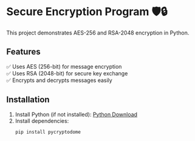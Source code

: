 # Secure Encryption Program 🛡️🔒

This project demonstrates AES-256 and RSA-2048 encryption in Python.

## Features
✅ Uses AES (256-bit) for message encryption  
✅ Uses RSA (2048-bit) for secure key exchange  
✅ Encrypts and decrypts messages easily  

## Installation
1. Install Python (if not installed): [Python Download](https://www.python.org/downloads/)
2. Install dependencies:
   ```bash
   pip install pycryptodome
